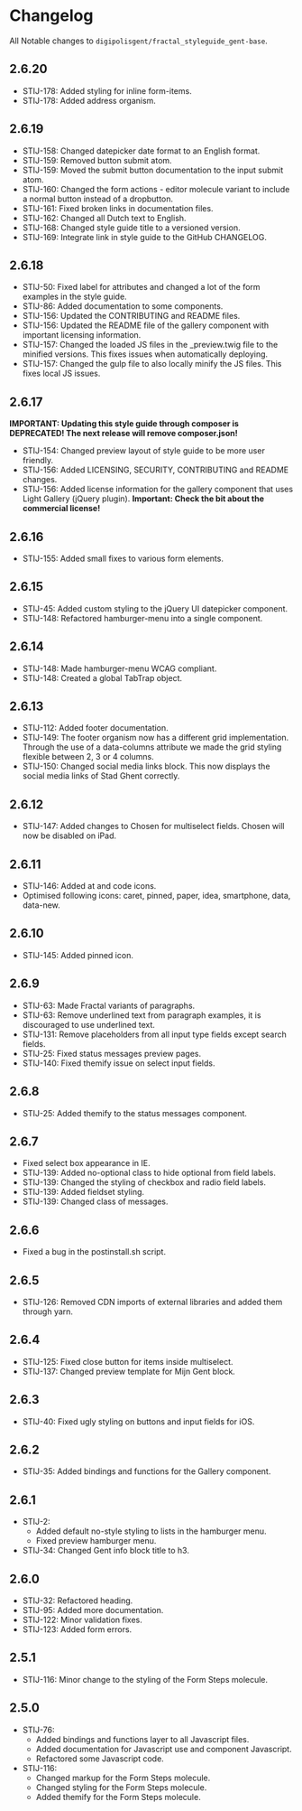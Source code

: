 # Changelog
All Notable changes to `digipolisgent/fractal_styleguide_gent-base`.

## 2.6.20
* STIJ-178: Added styling for inline form-items.
* STIJ-178: Added address organism.

## 2.6.19
* STIJ-158: Changed datepicker date format to an English format.
* STIJ-159: Removed button submit atom.
* STIJ-159: Moved the submit button documentation to the input submit atom.
* STIJ-160: Changed the form actions - editor molecule variant to include a normal button instead of a dropbutton.
* STIJ-161: Fixed broken links in documentation files.
* STIJ-162: Changed all Dutch text to English.
* STIJ-168: Changed style guide title to a versioned version.
* STIJ-169: Integrate link in style guide to the GitHub CHANGELOG.

## 2.6.18
* STIJ-50: Fixed label for attributes and changed a lot of the form examples in the style guide.
* STIJ-86: Added documentation to some components.
* STIJ-156: Updated the CONTRIBUTING and README files.
* STIJ-156: Updated the README file of the gallery component with important licensing information.
* STIJ-157: Changed the loaded JS files in the _preview.twig file to the minified versions. This fixes issues when automatically deploying.
* STIJ-157: Changed the gulp file to also locally minify the JS files. This fixes local JS issues.

## 2.6.17
**IMPORTANT: Updating this style guide through composer is DEPRECATED! The next release will remove composer.json!**

* STIJ-154: Changed preview layout of style guide to be more user friendly.
* STIJ-156: Added LICENSING, SECURITY, CONTRIBUTING and README changes.
* STIJ-156: Added license information for the gallery component that uses Light Gallery (jQuery plugin).
   **Important: Check the bit about the commercial license!**

## 2.6.16
* STIJ-155: Added small fixes to various form elements.

## 2.6.15
* STIJ-45: Added custom styling to the jQuery UI datepicker component.
* STIJ-148: Refactored hamburger-menu into a single component.

## 2.6.14
* STIJ-148: Made hamburger-menu WCAG compliant.
* STIJ-148: Created a global TabTrap object.

## 2.6.13
* STIJ-112: Added footer documentation.
* STIJ-149: The footer organism now has a different grid implementation. Through the use of a data-columns attribute 
we made the grid styling flexible between 2, 3 or 4 columns.
* STIJ-150: Changed social media links block. This now displays the social media links of Stad Ghent correctly. 

## 2.6.12
* STIJ-147: Added changes to Chosen for multiselect fields. Chosen will now be disabled on iPad.

## 2.6.11
* STIJ-146: Added at and code icons.
* Optimised following icons: caret, pinned, paper, idea, smartphone, data, data-new.

## 2.6.10
* STIJ-145: Added pinned icon.

## 2.6.9
* STIJ-63: Made Fractal variants of paragraphs.
* STIJ-63: Remove underlined text from paragraph examples, 
it is discouraged to use underlined text.
* STIJ-131: Remove placeholders from all input type fields except search fields.
* STIJ-25: Fixed status messages preview pages.
* STIJ-140: Fixed themify issue on select input fields.


## 2.6.8
* STIJ-25: Added themify to the status messages component.

## 2.6.7
* Fixed select box appearance in IE.
* STIJ-139: Added no-optional class to hide optional from field labels.
* STIJ-139: Changed the styling of checkbox and radio field labels.
* STIJ-139: Added fieldset styling.
* STIJ-139: Changed class of messages.

## 2.6.6
* Fixed a bug in the postinstall.sh script.

## 2.6.5
* STIJ-126: Removed CDN imports of external libraries and added them through yarn.

## 2.6.4
* STIJ-125: Fixed close button for items inside multiselect.
* STIJ-137: Changed preview template for Mijn Gent block.

## 2.6.3
* STIJ-40: Fixed ugly styling on buttons and input fields for iOS.

## 2.6.2
* STIJ-35: Added bindings and functions for the Gallery component.

## 2.6.1
* STIJ-2: 
    * Added default no-style styling to lists in the hamburger menu.
    * Fixed preview hamburger menu.
* STIJ-34: Changed Gent info block title to h3.

## 2.6.0
* STIJ-32: Refactored heading.
* STIJ-95: Added more documentation.
* STIJ-122: Minor validation fixes.
* STIJ-123: Added form errors.

## 2.5.1
* STIJ-116: Minor change to the styling of the Form Steps molecule.

## 2.5.0 
* STIJ-76: 
    * Added bindings and functions layer to all Javascript files.
    * Added documentation for Javascript use and component Javascript. 
    * Refactored some Javascript code.
* STIJ-116: 
    * Changed markup for the Form Steps molecule.
    * Changed styling for the Form Steps molecule.
    * Added themify for the Form Steps molecule.    

